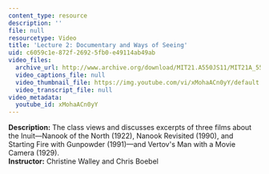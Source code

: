 ```yaml
---
content_type: resource
description: ''
file: null
resourcetype: Video
title: 'Lecture 2: Documentary and Ways of Seeing'
uid: c6059c1e-872f-2692-5fb0-e49114ab49ab
video_files:
  archive_url: http://www.archive.org/download/MIT21.A550JS11/MIT21A_550JS11_lec02_300k.mp4
  video_captions_file: null
  video_thumbnail_file: https://img.youtube.com/vi/xMohaACn0yY/default.jpg
  video_transcript_file: null
video_metadata:
  youtube_id: xMohaACn0yY
---
```


**Description:** The class views and discusses excerpts of three films about the Inuit—Nanook of the North (1922), Nanook Revisited (1990), and Starting Fire with Gunpowder (1991)—and Vertov's Man with a Movie Camera (1929).  
**Instructor:** Christine Walley and Chris Boebel